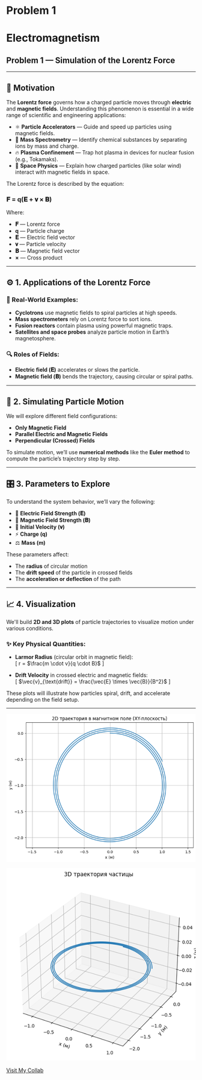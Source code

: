 # Problem 1

# **Electromagnetism**  
## **Problem 1 — Simulation of the Lorentz Force**

---

## 🌟 Motivation

The **Lorentz force** governs how a charged particle moves through **electric** and **magnetic fields**. Understanding this phenomenon is essential in a wide range of scientific and engineering applications:

- ⚛ **Particle Accelerators** — Guide and speed up particles using magnetic fields.  
- 🧪 **Mass Spectrometry** — Identify chemical substances by separating ions by mass and charge.  
- 🔥 **Plasma Confinement** — Trap hot plasma in devices for nuclear fusion (e.g., Tokamaks).  
- 🌌 **Space Physics** — Explain how charged particles (like solar wind) interact with magnetic fields in space.

The Lorentz force is described by the equation:

### **𝐅 = q(𝐄 + 𝐯 × 𝐁)**

Where:  
- **𝐅** — Lorentz force  
- **q** — Particle charge  
- **𝐄** — Electric field vector  
- **𝐯** — Particle velocity  
- **𝐁** — Magnetic field vector  
- **×** — Cross product

---

## ⚙️ 1. Applications of the Lorentz Force

### 🧭 Real-World Examples:
- **Cyclotrons** use magnetic fields to spiral particles at high speeds.
- **Mass spectrometers** rely on Lorentz force to sort ions.
- **Fusion reactors** contain plasma using powerful magnetic traps.
- **Satellites and space probes** analyze particle motion in Earth’s magnetosphere.

### 🔍 Roles of Fields:
- **Electric field (𝐄)** accelerates or slows the particle.  
- **Magnetic field (𝐁)** bends the trajectory, causing circular or spiral paths.

---

## 🧮 2. Simulating Particle Motion

We will explore different field configurations:

- **Only Magnetic Field**  
- **Parallel Electric and Magnetic Fields**  
- **Perpendicular (Crossed) Fields**

To simulate motion, we’ll use **numerical methods** like the **Euler method** to compute the particle’s trajectory step by step.

---

## 🎛 3. Parameters to Explore

To understand the system behavior, we’ll vary the following:

- 🔌 **Electric Field Strength (𝐄)**  
- 🧲 **Magnetic Field Strength (𝐁)**  
- 🚀 **Initial Velocity (𝐯)**  
- ⚡ **Charge (q)**  
- ⚖️ **Mass (m)**

These parameters affect:

- The **radius** of circular motion  
- The **drift speed** of the particle in crossed fields  
- The **acceleration or deflection** of the path

---

## 📈 4. Visualization

We'll build **2D and 3D plots** of particle trajectories to visualize motion under various conditions.

### ✨ Key Physical Quantities:

- **Larmor Radius** (circular orbit in magnetic field):  
  \[
  r = $\frac{m \cdot v}{q \cdot B}$
  \]

- **Drift Velocity** in crossed electric and magnetic fields:  
  \[
  $\vec{v}_{\text{drift}} = \frac{\vec{E} \times \vec{B}}{B^2}$
  \]

These plots will illustrate how particles spiral, drift, and accelerate depending on the field setup.

---

![alt text](image.png)

![alt text](image-1.png)

[Visit My Collab](https://colab.research.google.com/drive/1sFJ5APtXlwNWeYUIvaAIGCzSz6Js5_gf#scrollTo=yQyUvuFT1zkR)